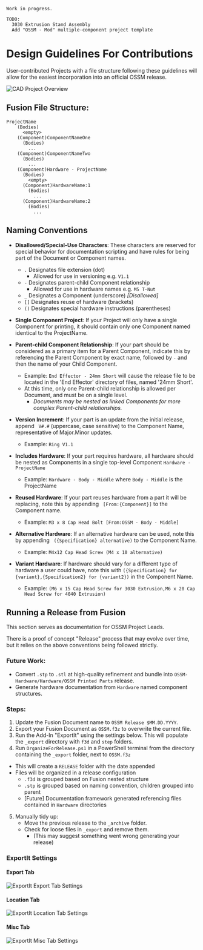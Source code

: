     Work in progress.
    
    TODO: 
      3030 Extrusion Stand Assembly
      Add "OSSM - Mod" multiple-component project template

# Design Guidelines For Contributions

User-contributed Projects with a file structure following these guidelines will allow for the easiest incorporation into an official OSSM release.

![CAD Project Overview](_images/Overview.png)


## Fusion File Structure:
    ProjectName
        (Bodies)
          <empty>
        (Component)ComponentNameOne
          (Bodies)
            ...
        (Component)ComponentNameTwo
          (Bodies)
            ...
        (Component)Hardware - ProjectName 
          (Bodies)
            <empty>
          (Component)HardwareName:1
            (Bodies)
              ...
          (Component)HardwareName:2
            (Bodies)
              ...

## Naming Conventions

- **Disallowed/Special-Use Characters**: These characters are reserved for special behavior for documentation scripting and have rules for being part of the Document or Component names.
  - `.` Designates file extension (dot)
    - Allowed for use in versioning e.g. `V1.1`
  - `-` Designates parent-child Component relationship
    - Allowed for use in hardware names e.g. `M5 T-Nut`
  - `_` Designates a Component (underscore) *[Disallowed]*
  - `[]` Designates reuse of hardware (brackets)
  - `()` Designates special hardware instructions (parentheses)

- **Single Component Project**: If your Project will only have a single Component for printing, it should contain only one Component named identical to the ProjectName.

- **Parent-child Component Relationship**: If your part should be considered as a primary item for a Parent Component, indicate this by referencing the Parent Component by exact name, followed by ` - ` and then the name of your Child Component.
  - Example: `End Effector - 24mm Short` will cause the release file to be located in the 'End Effector' directory of files, named '24mm Short'.
  - At this time, only one Parent-child relationship is allowed per Document, and must be on a single level.
    - *Documents may be nested as linked Components for more complex Parent-child relationships.*

- **Version Increment**: If your part is an update from the initial release, append ` V#.#` (uppercase, case sensitive) to the Component Name, representative of Major.Minor updates.
  - Example: `Ring V1.1`

- **Includes Hardware**: If your part requires hardware, all hardware should be nested as Components in a single top-level Component `Hardware - ProjectName`
  - Example: `Hardware - Body - Middle` where `Body - Middle` is the ProjectName

- **Reused Hardware**: If your part reuses hardware from a part it will be replacing, note this by appending ` [From:{Component}]` to the Component name.
  - Example: `M3 x 8 Cap Head Bolt [From:OSSM - Body - Middle]`

- **Alternative Hardware**: If an alternative hardware can be used, note this by appending ` ({Specification} alternative)` to the Component Name.
  - Example: `M4x12 Cap Head Screw (M4 x 10 alternative)`

- **Variant Hardware**: If hardware should vary for a different type of hardware a user could have, note this with `({Specification} for {variant},{Specification2} for {variant2})` in the Component Name. 
  - Example: `(M6 x 15 Cap Head Screw for 3030 Extrusion,M6 x 20 Cap Head Screw for 4040 Extrusion)`

## Running a Release from Fusion

This section serves as documentation for OSSM Project Leads.

There is a proof of concept "Release" process that may evolve over time, but it relies on the above conventions being followed strictly.

### Future Work:
- Convert `.stp` to `.stl` at high-quality refinement and bundle into `OSSM-Hardware/Hardware/OSSM Printed Parts` release.
- Generate hardware documentation from `Hardware` named component structures.

### Steps:

1. Update the Fusion Document name to `OSSM Release $MM.DD.YYYY`.
2. Export your Fusion Document as `OSSM.f3z` to overwrite the current file.
3. Run the Add-In "ExportIt" using the settings below. This will populate the `_export` directory with `f3d` and `step` folders.
4. Run `OrganizeForRelease.ps1` in a PowerShell terminal from the directory containing the `_export` folder, next to `OSSM.f3z` 
  - This will create a `RELEASE` folder with the date appended 
  - Files will be organized in a release configuration
    - `.f3d` is grouped based on Fusion nested structure
    - `.stp` is grouped based on naming convention, children grouped into parent
    - [Future] Documentation framework generated referencing files contained in `Hardware` directories 
5. Manually tidy up:
   - Move the previous release to the `_archive` folder.
   - Check for loose files in `_export` and remove them.
     - (This may suggest something went wrong generating your release)

### ExportIt Settings

#### Export Tab
![ExportIt Export Tab Settings](_images/ExportIt_Export.png)

#### Location Tab
![ExportIt Location Tab Settings](_images/ExportIt_Location.png)

#### Misc Tab
![ExportIt Misc Tab Settings](_images/ExportIt_Misc.png)

